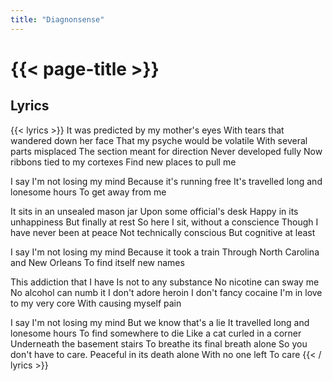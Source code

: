```yaml
---
title: "Diagnonsense"
---
```

# {{< page-title >}}

## Lyrics
{{< lyrics >}}
It was predicted by my mother's eyes
With tears that wandered down her face
That my psyche would be volatile
With several parts misplaced
The section meant for direction
Never developed fully
Now ribbons tied to my cortexes
Find new places to pull me

I say I'm not losing my mind
Because it's running free
It's travelled long and lonesome hours
To get away from me

It sits in an unsealed mason jar
Upon some official's desk
Happy in its unhappiness
But finally at rest
So here I sit, without a conscience
Though I have never been at peace
Not technically conscious
But cognitive at least

I say I'm not losing my mind
Because it took a train
Through North Carolina and New Orleans
To find itself new names

This addiction that I have
Is not to any substance
No nicotine can sway me 
No alcohol can numb it
I don't adore heroin 
I don't fancy cocaine
I'm in love to my very core 
With causing myself pain

I say I'm not losing my mind
But we know that's a lie
It travelled long and lonesome hours
To find somewhere to die
Like a cat curled in a corner
Underneath the basement stairs
To breathe its final breath alone
So you don't have to care.
Peaceful in its death alone
With no one left 
To care
{{< / lyrics >}}
